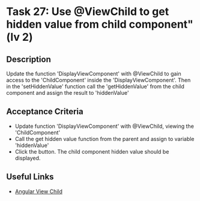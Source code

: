 # Task 27: Use @ViewChild to get hidden value from child component" (lv 2)

## Description
Update the function 'DisplayViewComponent' with @ViewChild to gain access to the 'ChildComponent' inside
the 'DisplayViewComponent'. Then in the 'setHiddenValue' function call the 'getHiddenValue' from
the child component and assign the result to 'hiddenValue'

## Acceptance Criteria
- Update function 'DisplayViewComponent' with @ViewChild, viewing the 'ChildComponent'
- Call the get hidden value function from the parent and assign to variable 'hiddenValue'
- Click the button. The child component hidden value should be displayed.

## Useful Links
- [Angular View Child](https://angular.dev/guide/components/queries#view-queries)
